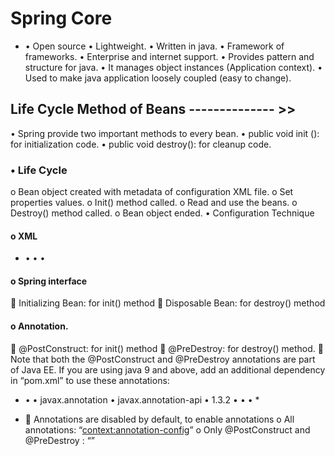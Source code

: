 # Spring Core 
* •	Open source 
 •	Lightweight.
 •	Written in java.
 •	Framework of frameworks.
 •	Enterprise and internet support.
 •	Provides pattern and structure for java.
 •	It manages object instances (Application context).
 •	Used to make java application loosely coupled (easy to change).
## Life Cycle Method of Beans -------------- >>
 •	Spring provide two important methods to every bean.
 •	public void init (): for initialization code.
 •	public void destroy(): for cleanup code.
### •	Life Cycle
 o	Bean object created with metadata of configuration XML file.
 o	Set properties values.
 o	Init() method called.
 o	Read and use the beans.
 o	Destroy() method called.
 o	Bean object ended.
 •	Configuration Technique
#### o	XML

* •	    <bean class="com.beanlifecycle.springbean" name="lifecycle1" init-method="init" destroy-method="destroy">
 •	        <property name="price" value="10" />
 •	    </bean> 

#### o	Spring interface
 	Initializing Bean: for init() method
 	Disposable Bean: for destroy() method 

#### o	Annotation.
 	@PostConstruct: for init() method
 	@PreDestroy: for destroy() method.
 	Note that both the @PostConstruct and @PreDestroy annotations are part of Java EE. If you are using java 9 and above, add an additional dependency in “pom.xml” to use these annotations:

* •	    <dependency>
 •	      <groupId>javax.annotation</groupId>
 •	      <artifactId>javax.annotation-api</artifactId>
 •	      <version>1.3.2</version>
 •	  </dependency>
 •	  </dependency>
 •	  </dependency> *

* 	Annotations are disabled by default, to enable annotations
  o	All annotations: “<context:annotation-config>”
  o	Only @PostConstruct and @PreDestroy :
 “<bean class="org.springframework.context.annotation.CommonAnnotationBeanPostProcessor"/>” 

